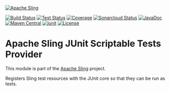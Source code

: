 [![Apache Sling](https://sling.apache.org/res/logos/sling.png)](https://sling.apache.org)

&#32;[![Build Status](https://ci-builds.apache.org/job/Sling/job/modules/job/sling-org-apache-sling-junit-scriptable/job/master/badge/icon)](https://ci-builds.apache.org/job/Sling/job/modules/job/sling-org-apache-sling-junit-scriptable/job/master/)&#32;[![Test Status](https://img.shields.io/jenkins/tests.svg?jobUrl=https://ci-builds.apache.org/job/Sling/job/modules/job/sling-org-apache-sling-junit-scriptable/job/master/)](https://ci-builds.apache.org/job/Sling/job/modules/job/sling-org-apache-sling-junit-scriptable/job/master/test/?width=800&height=600)&#32;[![Coverage](https://sonarcloud.io/api/project_badges/measure?project=apache_sling-org-apache-sling-junit-scriptable&metric=coverage)](https://sonarcloud.io/dashboard?id=apache_sling-org-apache-sling-junit-scriptable)&#32;[![Sonarcloud Status](https://sonarcloud.io/api/project_badges/measure?project=apache_sling-org-apache-sling-junit-scriptable&metric=alert_status)](https://sonarcloud.io/dashboard?id=apache_sling-org-apache-sling-junit-scriptable)&#32;[![JavaDoc](https://www.javadoc.io/badge/org.apache.sling/org.apache.sling.junit.scriptable.svg)](https://www.javadoc.io/doc/org.apache.sling/org-apache-sling-junit-scriptable)&#32;[![Maven Central](https://maven-badges.herokuapp.com/maven-central/org.apache.sling/org.apache.sling.junit.scriptable/badge.svg)](https://search.maven.org/#search%7Cga%7C1%7Cg%3A%22org.apache.sling%22%20a%3A%22org.apache.sling.junit.scriptable%22)&#32;[![junit](https://sling.apache.org/badges/group-junit.svg)](https://github.com/apache/sling-aggregator/blob/master/docs/group/junit.md) [![License](https://img.shields.io/badge/License-Apache%202.0-blue.svg)](https://www.apache.org/licenses/LICENSE-2.0)

# Apache Sling JUnit Scriptable Tests Provider

This module is part of the [Apache Sling](https://sling.apache.org) project.

Registers Sling test resources with the JUnit core so that they can be run as tests.
